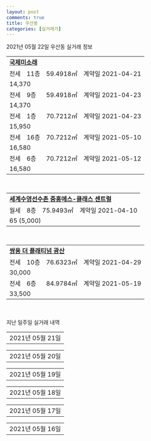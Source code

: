 ```yaml
---
layout: post
comments: true
title: 우산동
categories: [실거래가]
---
```


2021년 05월 22일 우산동 실거래 정보

<table>
  <tr>
    <td colspan="4" style="font-weight: bold;"><a href="https://search.naver.com/search.naver?query=국제미소래">국제미소래</a></td>
  </tr>
    
  <tr>
    <td>전세</td>
    <td>11층</td>
    <td>59.4918㎡</td>
    <td>계약일 2021-04-21</td>
  </tr>
  <tr>
    <td colspan="4">14,370</td>
  </tr>
    
  <tr>
    <td>전세</td>
    <td>9층</td>
    <td>59.4918㎡</td>
    <td>계약일 2021-04-23</td>
  </tr>
  <tr>
    <td colspan="4">14,370</td>
  </tr>
    
  <tr>
    <td>전세</td>
    <td>1층</td>
    <td>70.7212㎡</td>
    <td>계약일 2021-04-23</td>
  </tr>
  <tr>
    <td colspan="4">15,950</td>
  </tr>
    
  <tr>
    <td>전세</td>
    <td>16층</td>
    <td>70.7212㎡</td>
    <td>계약일 2021-05-10</td>
  </tr>
  <tr>
    <td colspan="4">16,580</td>
  </tr>
    
  <tr>
    <td>전세</td>
    <td>6층</td>
    <td>70.7212㎡</td>
    <td>계약일 2021-05-12</td>
  </tr>
  <tr>
    <td colspan="4">16,580</td>
  </tr>
    
</table>
<br>
<table>
  <tr>
    <td colspan="4" style="font-weight: bold;"><a href="https://search.naver.com/search.naver?query=세계수영선수촌 중흥에스-클래스 센트럴">세계수영선수촌 중흥에스-클래스 센트럴</a></td>
  </tr>
    
  <tr>
    <td>월세</td>
    <td>8층</td>
    <td>75.9493㎡</td>
    <td>계약일 2021-04-10</td>
  </tr>
  <tr>
    <td colspan="4">65 (5,000)</td>
  </tr>
    
</table>
<br>
<table>
  <tr>
    <td colspan="4" style="font-weight: bold;"><a href="https://search.naver.com/search.naver?query=쌍용 더 플래티넘 광산">쌍용 더 플래티넘 광산</a></td>
  </tr>
    
  <tr>
    <td>전세</td>
    <td>10층</td>
    <td>76.6323㎡</td>
    <td>계약일 2021-04-29</td>
  </tr>
  <tr>
    <td colspan="4">30,000</td>
  </tr>
    
  <tr>
    <td>전세</td>
    <td>6층</td>
    <td>84.9784㎡</td>
    <td>계약일 2021-05-19</td>
  </tr>
  <tr>
    <td colspan="4">33,500</td>
  </tr>
    
</table>
    
<div style="margin-top: 50px; margin-bottom: 13px">지난 일주일 실거래 내역</div>

  <table style="width: 100%; margin-bottom: 1px">
      <tr class="header">
        <td>2021년 05월 21일</td>
      </tr>
      <tr class="child" style="display: none">
        <td>
            
        <table>
          <tr>
            <td colspan="4" style="font-weight: bold;"><a href="https://search.naver.com/search.naver?query=쌍용 더 플래티넘 광산">쌍용 더 플래티넘 광산</a></td>
          </tr>

          <tr>
            <td>매매</td>
            <td>9층</td>
            <td>84.9784㎡</td>
            <td>계약일 2021-05-03</td>
          </tr>
          <tr>
            <td colspan="4">44,220<br>기존최고가 44,220</td>
          </tr>
    
          <tr>
            <td>매매</td>
            <td>6층</td>
            <td>76.3293㎡</td>
            <td>계약일 2021-04-22</td>
          </tr>
          <tr>
            <td colspan="4">35,000<br>기존최고가 35,000</td>
          </tr>
    
        </table>
        <table style="margin-top: 5px">
          <tr>
            <td colspan="4" style="font-weight: bold;"><a href="https://search.naver.com/search.naver?query=우산동 한국아델리움 앤 중해마루힐">우산동 한국아델리움 앤 중해마루힐</a></td>
          </tr>
    
          <tr>
            <td>매매</td>
            <td>8층</td>
            <td>59.8517㎡</td>
            <td>계약일 2021-05-13</td>
          </tr>
          <tr>
            <td colspan="4">27,100<br>기존최고가 27,100</td>
          </tr>
    
        </table>
        <table style="margin-top: 5px">
          <tr>
            <td colspan="4" style="font-weight: bold;"><a href="https://search.naver.com/search.naver?query=토담휴로스">토담휴로스</a></td>
          </tr>
    
          <tr>
            <td>매매</td>
            <td>6층</td>
            <td>19.9163㎡</td>
            <td>계약일 2021-05-20</td>
          </tr>
          <tr>
            <td colspan="4">5,450<br>기존최고가 5,450</td>
          </tr>
    
        </table>
        <table style="margin-top: 5px">
          <tr>
            <td colspan="4" style="font-weight: bold;"><a href="https://search.naver.com/search.naver?query=하남주공(2단지)">하남주공(2단지)</a></td>
          </tr>
    
          <tr>
            <td>매매</td>
            <td>13층</td>
            <td>44.52㎡</td>
            <td>계약일 2021-05-13</td>
          </tr>
          <tr>
            <td colspan="4">7,400<br>기존최고가 7,400</td>
          </tr>
    
          <tr>
            <td>매매</td>
            <td>15층</td>
            <td>44.52㎡</td>
            <td>계약일 2021-05-15</td>
          </tr>
          <tr>
            <td colspan="4">6,600<br>기존최고가 6,600</td>
          </tr>
    
        </table>
        <table style="margin-top: 5px">
          <tr>
            <td colspan="4" style="font-weight: bold;"><a href="https://search.naver.com/search.naver?query=국제미소래">국제미소래</a></td>
          </tr>
    
          <tr>
            <td>월세</td>
            <td>6층</td>
            <td>59.4918㎡</td>
            <td>계약일 2021-05-07</td>
          </tr>
          <tr>
            <td colspan="4">45 (500)</td>
          </tr>
    
          <tr>
            <td>전세</td>
            <td>4층</td>
            <td>70.7212㎡</td>
            <td>계약일 2021-04-23</td>
          </tr>
          <tr>
            <td colspan="4">16,580</td>
          </tr>
    
          <tr>
            <td>전세</td>
            <td>4층</td>
            <td>70.7212㎡</td>
            <td>계약일 2021-04-23</td>
          </tr>
          <tr>
            <td colspan="4">16,580</td>
          </tr>
    
          <tr>
            <td>전세</td>
            <td>6층</td>
            <td>70.7212㎡</td>
            <td>계약일 2021-04-23</td>
          </tr>
          <tr>
            <td colspan="4">16,580</td>
          </tr>
    
          <tr>
            <td>전세</td>
            <td>5층</td>
            <td>59.4918㎡</td>
            <td>계약일 2021-05-11</td>
          </tr>
          <tr>
            <td colspan="4">14,370</td>
          </tr>
    
        </table>
        <table style="margin-top: 5px">
          <tr>
            <td colspan="4" style="font-weight: bold;"><a href="https://search.naver.com/search.naver?query=하남주공(2단지)">하남주공(2단지)</a></td>
          </tr>
    
          <tr>
            <td>전세</td>
            <td>7층</td>
            <td>44.94㎡</td>
            <td>계약일 2021-05-05</td>
          </tr>
          <tr>
            <td colspan="4">6,800</td>
          </tr>
    
          <tr>
            <td>전세</td>
            <td>8층</td>
            <td>44.52㎡</td>
            <td>계약일 2021-05-20</td>
          </tr>
          <tr>
            <td colspan="4">6,500</td>
          </tr>
    
        </table>
        <table style="margin-top: 5px">
          <tr>
            <td colspan="4" style="font-weight: bold;"><a href="https://search.naver.com/search.naver?query=무진로 진아리채 리버뷰">무진로 진아리채 리버뷰</a></td>
          </tr>
    
          <tr>
            <td>전매</td>
            <td>18층</td>
            <td>84.9629㎡</td>
            <td>계약일 2021-05-12</td>
          </tr>
          <tr>
            <td colspan="4">46,010</td>
          </tr>
    
        </table>
    
        </td>
      </tr>
  </table>
    
  <table style="width: 100%; margin-bottom: 1px">
      <tr class="header">
        <td>2021년 05월 20일</td>
      </tr>
      <tr class="child" style="display: none">
        <td>
            
        <table>
          <tr>
            <td colspan="4" style="font-weight: bold;"><a href="https://search.naver.com/search.naver?query=실거래정보없음">실거래정보없음</a></td>
          </tr>

        </table>
    
        </td>
      </tr>
  </table>
    
  <table style="width: 100%; margin-bottom: 1px">
      <tr class="header">
        <td>2021년 05월 19일</td>
      </tr>
      <tr class="child" style="display: none">
        <td>
            
        <table>
          <tr>
            <td colspan="4" style="font-weight: bold;"><a href="https://search.naver.com/search.naver?query=국제미소래">국제미소래</a></td>
          </tr>

          <tr>
            <td>전세</td>
            <td>14층</td>
            <td>59.4918㎡</td>
            <td>계약일 2021-04-22</td>
          </tr>
          <tr>
            <td colspan="4">14,370</td>
          </tr>
    
          <tr>
            <td>전세</td>
            <td>8층</td>
            <td>70.7212㎡</td>
            <td>계약일 2021-04-23</td>
          </tr>
          <tr>
            <td colspan="4">16,580</td>
          </tr>
    
          <tr>
            <td>전세</td>
            <td>13층</td>
            <td>70.7212㎡</td>
            <td>계약일 2021-05-18</td>
          </tr>
          <tr>
            <td colspan="4">16,580</td>
          </tr>
    
          <tr>
            <td>전세</td>
            <td>14층</td>
            <td>70.7212㎡</td>
            <td>계약일 2021-05-18</td>
          </tr>
          <tr>
            <td colspan="4">16,580</td>
          </tr>
    
        </table>
        <table style="margin-top: 5px">
          <tr>
            <td colspan="4" style="font-weight: bold;"><a href="https://search.naver.com/search.naver?query=쌍용 더 플래티넘 광산">쌍용 더 플래티넘 광산</a></td>
          </tr>
    
          <tr>
            <td>전세</td>
            <td>10층</td>
            <td>84.9784㎡</td>
            <td>계약일 2021-05-15</td>
          </tr>
          <tr>
            <td colspan="4">33,000<br>기존최고가 None</td>
          </tr>
    
        </table>
    
        </td>
      </tr>
  </table>
    
  <table style="width: 100%; margin-bottom: 1px">
      <tr class="header">
        <td>2021년 05월 18일</td>
      </tr>
      <tr class="child" style="display: none">
        <td>
            
        <table>
          <tr>
            <td colspan="4" style="font-weight: bold;"><a href="https://search.naver.com/search.naver?query=동산">동산</a></td>
          </tr>

          <tr>
            <td>매매</td>
            <td>6층</td>
            <td>59.61㎡</td>
            <td>계약일 2021-05-06</td>
          </tr>
          <tr>
            <td colspan="4">10,500<br>기존최고가 10,500</td>
          </tr>
    
        </table>
        <table style="margin-top: 5px">
          <tr>
            <td colspan="4" style="font-weight: bold;"><a href="https://search.naver.com/search.naver?query=쌍용 더 플래티넘 광산">쌍용 더 플래티넘 광산</a></td>
          </tr>
    
          <tr>
            <td>매매</td>
            <td>12층</td>
            <td>84.9784㎡</td>
            <td>계약일 2021-05-10</td>
          </tr>
          <tr>
            <td colspan="4">43,500<br>기존최고가 43,500</td>
          </tr>
    
          <tr>
            <td>매매</td>
            <td>2층</td>
            <td>84.9784㎡</td>
            <td>계약일 2021-05-04</td>
          </tr>
          <tr>
            <td colspan="4">38,000<br>기존최고가 38,000</td>
          </tr>
    
          <tr>
            <td>매매</td>
            <td>4층</td>
            <td>84.9784㎡</td>
            <td>계약일 2021-04-29</td>
          </tr>
          <tr>
            <td colspan="4">37,600<br>기존최고가 37,600</td>
          </tr>
    
        </table>
        <table style="margin-top: 5px">
          <tr>
            <td colspan="4" style="font-weight: bold;"><a href="https://search.naver.com/search.naver?query=어등하이빌">어등하이빌</a></td>
          </tr>
    
          <tr>
            <td>매매</td>
            <td>16층</td>
            <td>41.04㎡</td>
            <td>계약일 2021-05-16</td>
          </tr>
          <tr>
            <td colspan="4">7,500<br>기존최고가 7,500</td>
          </tr>
    
        </table>
        <table style="margin-top: 5px">
          <tr>
            <td colspan="4" style="font-weight: bold;"><a href="https://search.naver.com/search.naver?query=하남주공(2단지)">하남주공(2단지)</a></td>
          </tr>
    
          <tr>
            <td>매매</td>
            <td>5층</td>
            <td>44.52㎡</td>
            <td>계약일 2021-05-16</td>
          </tr>
          <tr>
            <td colspan="4">6,350<br>기존최고가 6,350</td>
          </tr>
    
        </table>
        <table style="margin-top: 5px">
          <tr>
            <td colspan="4" style="font-weight: bold;"><a href="https://search.naver.com/search.naver?query=국제미소래">국제미소래</a></td>
          </tr>
    
          <tr>
            <td>전세</td>
            <td>1층</td>
            <td>68.0249㎡</td>
            <td>계약일 2021-04-20</td>
          </tr>
          <tr>
            <td colspan="4">15,400</td>
          </tr>
    
          <tr>
            <td>전세</td>
            <td>1층</td>
            <td>70.7212㎡</td>
            <td>계약일 2021-05-12</td>
          </tr>
          <tr>
            <td colspan="4">15,950</td>
          </tr>
    
        </table>
        <table style="margin-top: 5px">
          <tr>
            <td colspan="4" style="font-weight: bold;"><a href="https://search.naver.com/search.naver?query=쌍용 더 플래티넘 광산">쌍용 더 플래티넘 광산</a></td>
          </tr>
    
          <tr>
            <td>전세</td>
            <td>14층</td>
            <td>84.9784㎡</td>
            <td>계약일 2021-05-14</td>
          </tr>
          <tr>
            <td colspan="4">32,000<br>기존최고가 None</td>
          </tr>
    
        </table>
        <table style="margin-top: 5px">
          <tr>
            <td colspan="4" style="font-weight: bold;"><a href="https://search.naver.com/search.naver?query=우산동 한국아델리움 앤 중해마루힐">우산동 한국아델리움 앤 중해마루힐</a></td>
          </tr>
    
          <tr>
            <td>전세</td>
            <td>7층</td>
            <td>76.7778㎡</td>
            <td>계약일 2021-04-28</td>
          </tr>
          <tr>
            <td colspan="4">13,500<br>기존최고가 None</td>
          </tr>
    
        </table>
    
        </td>
      </tr>
  </table>
    
  <table style="width: 100%; margin-bottom: 1px">
      <tr class="header">
        <td>2021년 05월 17일</td>
      </tr>
      <tr class="child" style="display: none">
        <td>
            
        <table>
          <tr>
            <td colspan="4" style="font-weight: bold;"><a href="https://search.naver.com/search.naver?query=실거래정보없음">실거래정보없음</a></td>
          </tr>

        </table>
    
        </td>
      </tr>
  </table>
    
  <table style="width: 100%; margin-bottom: 1px">
      <tr class="header">
        <td>2021년 05월 16일</td>
      </tr>
      <tr class="child" style="display: none">
        <td>
            
        <table>
          <tr>
            <td colspan="4" style="font-weight: bold;"><a href="https://search.naver.com/search.naver?query=실거래정보없음">실거래정보없음</a></td>
          </tr>

        </table>
    
        </td>
      </tr>
  </table>
    

